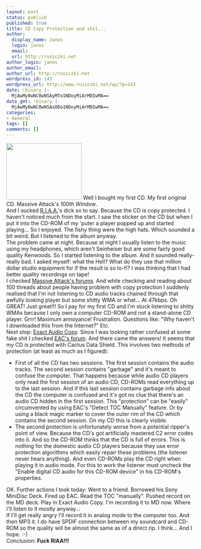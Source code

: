 ```yaml
---
layout: post
status: publish
published: true
title: CD Copy Protection and shit...
author:
  display_name: Janos
  login: janos
  email: 
  url: http://rusiczki.net
author_login: janos
author_email: 
author_url: http://rusiczki.net
wordpress_id: 143
wordpress_url: http://www.rusiczki.net/wp/?p=143
date: !binary |-
  MjAwMy0wNC0wNSAyMTo1NDoyMiArMDIwMA==
date_gmt: !binary |-
  MjAwMy0wNC0wNSAxODo1NDoyMiArMDIwMA==
categories:
- General
tags: []
comments: []
---
```

<p><a href="http://www.rusiczki.net/blog/blogpics/minidisc-big.html" onclick="window.open('http://www.rusiczki.net/blog/blogpics/minidisc-big.html','popup','width=640,height=480,scrollbars=no,resizable=no,toolbar=no,directories=no,location=no,menubar=no,status=no,left=0,top=0'); return false"><img src="http://www.rusiczki.net/blog/blogpics/minidisc-big-thumb.jpg" width="200" height="150" border="0" class="postimage" /></a> Well I bought my first CD. My first original CD. Massive Attack's <i>100th Window</i>.<br />
And I sucked <a href="http://www.riaa.org" title="Those motherfuckers!">R.I.A.A.</a>'s dick so to say. Because the CD is copy protected. I haven't noticed much from the start. I saw the sticker on the CD but when I put it into the CD-ROM of my 'puter a player popped up and started playing... So I enjoyed. The fishy thing were the high hats. Which sounded a bit weird. But I listened to the album anyway.<br />
The problem came at night. Because at night I usually listen to the music using my headphones, which aren't Seinheiser but are some fairly good quality Kenwoods. So I started listening to the album. And it sounded really-really bad. I asked myself: what the Hell? What do they use that million dollar studio equipment for if the result is so lo-fi? I was thinking that I had better quality recordings on tape!<br />
I checked <a href="http://forums.massiveattack.co.uk">Massive Attack's forums</a>. And while checking and reading about 100 threads about people having problem with copy protection I suddenly realised that I'm not listening to CD audio tracks chained through that awfully looking player but some shitty WMA or what... At 47kbps. Oh GREAT! Just great!!! So I pay for my first CD and I'm stuck listening to shitty WMAs because I only own a computer CD-ROM and not a stand-alone CD player. Grrr! Maximum annoyance! Frustration. Questions like: "Why haven't I downloaded this from the Internet?" Etc.<br />
Next stop: <a href="http://www.exactaudiocopy.de" title="The B.E.S.T. CD ripper program!">Exact Audio Copy</a>. Since I was looking rather confused at some fake shit I checked <a href="http://www.digital-inn.de/forumdisplay.php?forumid=14">EAC's forum</a>. And there came the answers! It seems that my CD is protected with Cactus Data Shield. This involves two methods of protection (at least as much as I figured):</p>
<ul>
<li>First of all the CD has two sessions. The first session contains the audio tracks. The second session contains "garbage" and it's meant to confuse the computer. That happens because while audio CD players only read the first session of an audio CD, CD-ROMs read everything up to the last session. And if this last session contains garbage info about the CD the computer is confused and it's got no clue that there's an audio CD hidden in the first session. This "protection" can be "easily" circumvented by using EAC's "Detect TOC Manually" feature. Or by using a black magic marker to cover the outer rim of the CD which contains the second session. On my CD this is clearly visible.</li>
<li>The second protection is unfortunately worse from a potential ripper's point of view. Because the CD's got artificially mastered C2 error codes into it. And so the CD-ROM thinks that the CD is full of errors. This is nothing for the domestic audio CD players because they use error protection algorithms which easily repair these problems (the listener never hears anything). And even CD-ROMs play the CD right when playing it in audio mode. For this to work the listener must uncheck the "Enable digital CD audio for this CD-ROM device" in his CD-ROM's properties.</li>
</ul>
<p>OK. Further actions I took today: Went to a friend. Borrowed his Sony MiniDisc Deck. Fired up EAC. Read the TOC "manually". Pushed record on the MD deck. Play in Exact Audio Copy. I'm recording it to MD now. Where I'll listen to it mostly anyway...<br />
If I'll get really angry I'll record it in analog mode to the computer too. And then MP3 it. I do have SPDIF connection between my soundcard and CD-ROM so the quality will be almost the same as of a direct rip. I think... And I hope. :-)<br />
Conclusion: <b>Fuck RIAA!!!</b></p>
